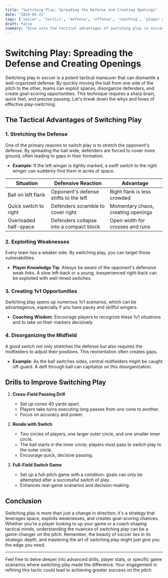 ```yaml
---
title: "Switching Play: Spreading the Defense and Creating Openings"
date: "2024-05-21"
tags: ['soccer', 'tactics', 'defense', 'offense', 'coaching', 'player development', 'strategy', 'formation', 'football']
draft: false
summary: "Dive into the tactical advantages of switching play in soccer, exploring how it can exploit weaknesses in the opposition's defense and create scoring opportunities."
---
```


# Switching Play: Spreading the Defense and Creating Openings

Switching play in soccer is a potent tactical maneuver that can dismantle a well-organized defense. By quickly moving the ball from one side of the pitch to the other, teams can exploit spaces, disorganize defenders, and create goal-scoring opportunities. This technique requires a sharp brain, quick feet, and precise passing. Let's break down the whys and hows of effective play-switching.

## The Tactical Advantages of Switching Play

### 1. Stretching the Defense

One of the primary reasons to switch play is to stretch the opponent's defense. By spreading the ball wide, defenders are forced to cover more ground, often leading to gaps in their formation.

- **Example**: If the left winger is tightly marked, a swift switch to the right winger can suddenly find them in acres of space. 

| Situation              | Defensive Reaction                         | Advantage                              |
|------------------------|--------------------------------------------|----------------------------------------|
| Ball on left flank     | Opponent's defense shifts to the left      | Right flank is less crowded            |
| Quick switch to right  | Defenders scramble to cover right          | Momentary chaos, creating openings     |
| Overloaded half-space  | Defenders collapse into a compact block    | Open width for crosses and runs        |

### 2. Exploiting Weaknesses

Every team has a weaker side. By switching play, you can target those vulnerabilities.

- **Player Knowledge Tip**: Always be aware of the opponent's defensive weak links. A slow left-back or a young, inexperienced right-back can be exploited with well-timed switches.

### 3. Creating 1v1 Opportunities

Switching play opens up numerous 1v1 scenarios, which can be advantageous, especially if you have pacey and skillful wingers.

- **Coaching Wisdom**: Encourage players to recognize these 1v1 situations and to take on their markers decisively.

### 4. Disorganizing the Midfield

A good switch not only stretches the defense but also requires the midfielders to adjust their positions. This reorientation often creates gaps.

- **Example**: As the ball switches sides, central midfielders might be caught off-guard. A deft through ball can capitalize on this disorganization.

## Drills to Improve Switching Play

1. **Cross-Field Passing Drill**
   - Set up cones 40 yards apart.
   - Players take turns executing long passes from one cone to another.
   - Focus on accuracy and power.

2. **Rondo with Switch**
   - Two circles of players, one larger outer circle, and one smaller inner circle.
   - The ball starts in the inner circle; players must pass to switch play to the outer circle.
   - Encourage quick, decisive passing.

3. **Full-Field Switch Game**
   - Set up a full-pitch game with a condition: goals can only be attempted after a successful switch of play.
   - Enhances real-game scenarios and decision-making.

## Conclusion

Switching play is more than just a change in direction; it's a strategy that leverages space, exploits weaknesses, and creates goal-scoring chances. Whether you're a player looking to up your game or a coach shaping tactical minds, understanding the nuances of switching play can be a game-changer on the pitch. Remember, the beauty of soccer lies in its strategic depth, and mastering the art of switching play might just give you the edge you need.

---
Feel free to delve deeper into advanced drills, player stats, or specific game scenarios where switching play made the difference. Your engagement in refining this tactic could lead to achieving greater success on the pitch.
```